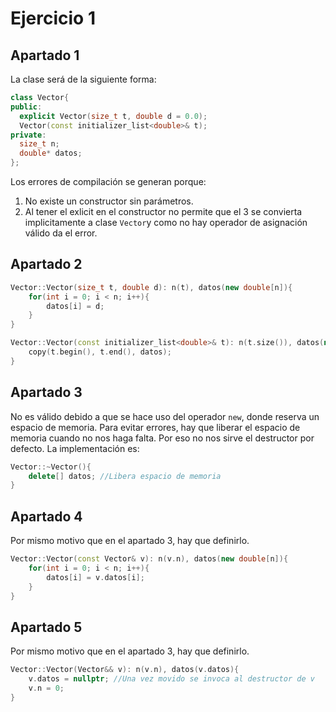 # Ejercicio 1
## Apartado 1
La clase será de la siguiente forma:
```C++
class Vector{
public:
  explicit Vector(size_t t, double d = 0.0);
  Vector(const initializer_list<double>& t);
private:
  size_t n;
  double* datos;
};
```
Los errores de compilación se generan porque:
1. No existe un constructor sin parámetros.
2. Al tener el exlicit en el constructor no permite que el 3 se convierta implicitamente a clase `Vector`y como
   no hay operador de asignación válido da el error.

## Apartado 2
```C++
Vector::Vector(size_t t, double d): n(t), datos(new double[n]){
    for(int i = 0; i < n; i++){
        datos[i] = d;
    }
}

Vector::Vector(const initializer_list<double>& t): n(t.size()), datos(new double[n]){
    copy(t.begin(), t.end(), datos);
}
```
## Apartado 3
No es válido debido a que se hace uso del operador `new`, donde reserva un espacio de memoria. Para evitar 
errores, hay que liberar el espacio de memoria cuando no nos haga falta. Por eso no nos sirve el destructor por defecto.
La implementación es: 
```C++
Vector::~Vector(){
    delete[] datos; //Libera espacio de memoria
}
```
## Apartado 4
Por mismo motivo que en el apartado 3, hay que definirlo.
```C++
Vector::Vector(const Vector& v): n(v.n), datos(new double[n]){
    for(int i = 0; i < n; i++){
        datos[i] = v.datos[i];
    }
}
```
## Apartado 5
Por mismo motivo que en el apartado 3, hay que definirlo.
```C++
Vector::Vector(Vector&& v): n(v.n), datos(v.datos){
    v.datos = nullptr; //Una vez movido se invoca al destructor de v
    v.n = 0;
}
```

